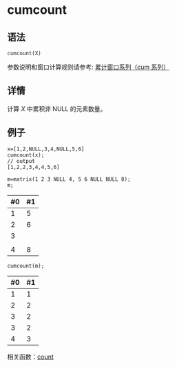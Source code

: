 # cumcount

## 语法

`cumcount(X)`

参数说明和窗口计算规则请参考: [累计窗口系列（cum 系列）](../themes/cumFunctions.html)

## 详情

计算 *X* 中累积非 NULL 的元素数量。

## 例子

```
x=[1,2,NULL,3,4,NULL,5,6]
cumcount(x);
// output
[1,2,2,3,4,4,5,6]

m=matrix(1 2 3 NULL 4, 5 6 NULL NULL 8);
m;
```

| #0 | #1 |
| --- | --- |
| 1 | 5 |
| 2 | 6 |
| 3 |  |
|  |  |
| 4 | 8 |

```
cumcount(m);
```

| #0 | #1 |
| --- | --- |
| 1 | 1 |
| 2 | 2 |
| 3 | 2 |
| 3 | 2 |
| 4 | 3 |

相关函数：[count](count.html)


